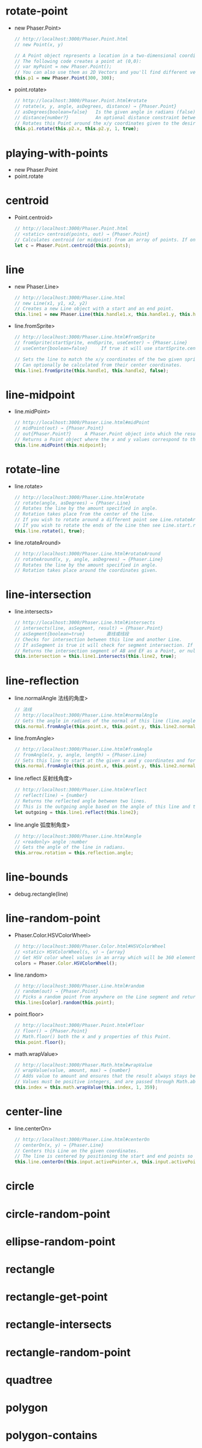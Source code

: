 # rotate-point
  - new Phaser.Point>
    ```js
    // http://localhost:3000/Phaser.Point.html
    // new Point(x, y)

    // A Point object represents a location in a two-dimensional coordinate system, where x represents the horizontal axis and y represents the vertical axis.
    // The following code creates a point at (0,0):
    // var myPoint = new Phaser.Point();
    // You can also use them as 2D Vectors and you'll find different vector related methods in this class.
    this.p1 = new Phaser.Point(300, 300);

    ```
  - point.rotate>
    ```js
    // http://localhost:3000/Phaser.Point.html#rotate
    // rotate(x, y, angle, asDegrees, distance) → {Phaser.Point}
    // asDegrees{boolean=false}   Is the given angle in radians (false) or degrees (true)?
    // distance{number?}          An optional distance constraint between the Point and the anchor. 旋转点到锚点距离不能大于distance
    // Rotates this Point around the x/y coordinates given to the desired angle.
    this.p1.rotate(this.p2.x, this.p2.y, 1, true);

    ```
# playing-with-points
  - new Phaser.Point
  - point.rotate
# centroid
  - Point.centroid>
    ```js
    // http://localhost:3000/Phaser.Point.html
    // <static> centroid(points, out) → {Phaser.Point}
    // Calculates centroid (or midpoint) from an array of points. If only one point is provided, that point is returned.
    let c = Phaser.Point.centroid(this.points);

    ```
# line
  - new Phaser.Line>
    ```js
    // http://localhost:3000/Phaser.Line.html
    // new Line(x1, y1, x2, y2)
    // Creates a new Line object with a start and an end point.
    this.line1 = new Phaser.Line(this.handle1.x, this.handle1.y, this.handle2.x, this.handle2.y);

    ```
  - line.fromSprite>
    ```js
    // http://localhost:3000/Phaser.Line.html#fromSprite
    // fromSprite(startSprite, endSprite, useCenter) → {Phaser.Line}
    // useCenter{boolean=false}     If true it will use startSprite.center.x, if false startSprite.x. Note that Sprites don't have a center property by default, so only enable if you've over-ridden your Sprite with a custom class.

    // Sets the line to match the x/y coordinates of the two given sprites.
    // Can optionally be calculated from their center coordinates.
    this.line1.fromSprite(this.handle1, this.handle2, false);

    ```
# line-midpoint
  - line.midPoint>
    ```js
    // http://localhost:3000/Phaser.Line.html#midPoint
    // midPoint(out) → {Phaser.Point}
    // out{Phaser.Point?}     A Phaser.Point object into which the result will be populated. If not given a new Point object is created.
    // Returns a Point object where the x and y values correspond to the center (or midpoint) of the Line segment.
    this.line.midPoint(this.midpoint);
    ```
# rotate-line
  - line.rotate>
    ```js
    // http://localhost:3000/Phaser.Line.html#rotate
    // rotate(angle, asDegrees) → {Phaser.Line}
    // Rotates the line by the amount specified in angle.
    // Rotation takes place from the center of the line.
    // If you wish to rotate around a different point see Line.rotateAround.
    // If you wish to rotate the ends of the Line then see Line.start.rotate or Line.end.rotate.
    this.line.rotate(1, true);

    ```
  - line.rotateAround>
    ```js
    // http://localhost:3000/Phaser.Line.html#rotateAround
    // rotateAround(x, y, angle, asDegrees) → {Phaser.Line}
    // Rotates the line by the amount specified in angle.
    // Rotation takes place around the coordinates given.
    ```
# line-intersection
  - line.intersects>
    ```js
    // http://localhost:3000/Phaser.Line.html#intersects
    // intersects(line, asSegment, result) → {Phaser.Point}
    // asSegment{boolean=true}        直线或线段
    // Checks for intersection between this line and another Line.
    // If asSegment is true it will check for segment intersection. If asSegment is false it will check for line intersection.
    // Returns the intersection segment of AB and EF as a Point, or null if there is no intersection.
    this.intersection = this.line1.intersects(this.line2, true);

    ```
# line-reflection
  - line.normalAngle 法线的角度>
    ```js
    // 法线
    // http://localhost:3000/Phaser.Line.html#normalAngle
    // Gets the angle in radians of the normal of this line (line.angle - 90 degrees.)
    this.normal.fromAngle(this.point.x, this.point.y, this.line2.normalAngle, 100);
    ```
  - line.fromAngle>
    ```js
    // http://localhost:3000/Phaser.Line.html#fromAngle
    // fromAngle(x, y, angle, length) → {Phaser.Line}
    // Sets this line to start at the given x and y coordinates and for the segment to extend at angle for the given length.
    this.normal.fromAngle(this.point.x, this.point.y, this.line2.normalAngle, 100);
    ```
  - line.reflect 反射线角度>
    ```js
    // http://localhost:3000/Phaser.Line.html#reflect
    // reflect(line) → {number}
    // Returns the reflected angle between two lines.
    // This is the outgoing angle based on the angle of this line and the normalAngle of the given line.
    let outgoing = this.line1.reflect(this.line2);

    ```
  - line.angle 弧度制角度>
    ```js
    // http://localhost:3000/Phaser.Line.html#angle
    // <readonly> angle :number
    // Gets the angle of the line in radians.
    this.arrow.rotation = this.reflection.angle;

    ```
# line-bounds
  - debug.rectangle(line)
# line-random-point
  - Phaser.Color.HSVColorWheel>
    ```js
    // http://localhost:3000/Phaser.Color.html#HSVColorWheel
    // <static> HSVColorWheel(s, v) → {array}
    // Get HSV color wheel values in an array which will be 360 elements in size.
    colors = Phaser.Color.HSVColorWheel();

    ```
  - line.random>
    ```js
    // http://localhost:3000/Phaser.Line.html#random
    // random(out) → {Phaser.Point}
    // Picks a random point from anywhere on the Line segment and returns it.
    this.lines[color].random(this.point);

    ```
  - point.floor>
    ```js
    // http://localhost:3000/Phaser.Point.html#floor
    // floor() → {Phaser.Point}
    // Math.floor() both the x and y properties of this Point.
    this.point.floor();

    ```
  - math.wrapValue>
    ```js
    // http://localhost:3000/Phaser.Math.html#wrapValue
    // wrapValue(value, amount, max) → {number}
    // Adds value to amount and ensures that the result always stays between 0 and max, by wrapping the value around.
    // Values must be positive integers, and are passed through Math.abs. See Phaser.Math#wrap for an alternative.
    this.index = this.math.wrapValue(this.index, 1, 359);

    ```
# center-line
  - line.centerOn>
    ```js
    // http://localhost:3000/Phaser.Line.html#centerOn
    // centerOn(x, y) → {Phaser.Line}
    // Centers this Line on the given coordinates.
    // The line is centered by positioning the start and end points so that the lines midpoint matches the coordinates given.
    this.line.centerOn(this.input.activePointer.x, this.input.activePointer.y);

    ```
# circle
# circle-random-point
# ellipse-random-point
# rectangle
# rectangle-get-point
# rectangle-intersects
# rectangle-random-point
# quadtree
# polygon
# polygon-contains

